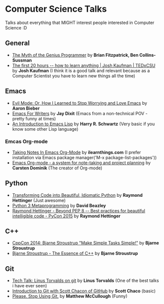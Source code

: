 # Computer Science Talks
Talks about everything that MIGHT interest people interested in Computer Science :D

## General
* [The Myth of the Genius Programmer](https://www.youtube.com/watch?v=0SARbwvhupQ) by **Brian Fitzpatrick, Ben Collins-Sussman**
* [The first 20 hours -- how to learn anything | Josh Kaufman | TEDxCSU](https://www.youtube.com/watch?v=5MgBikgcWnY) by **Josh Kaufman** (I think it is a good talk and relevant because as a Computer Scientist you have to learn new things all the time)

## Emacs
* [Evil Mode: Or, How I Learned to Stop Worrying and Love Emacs](https://www.youtube.com/watch?v=JWD1Fpdd4Pc) by **Aaron Bieber**
* [Emacs For Writers](https://www.youtube.com/watch?v=FtieBc3KptU) by **Jay Dixit** (Emacs from a non-technical POV - pretty funny at times)
* [An Introduction to Emacs Lisp](https://www.youtube.com/watch?v=2z-YBsd5snY) by **Harry R. Schwartz** (Very basic if you know some other Lisp language)

### Emcas Org-mode
* [Taking Notes In Emacs Org-Mode](https://www.youtube.com/watch?v=bzZ09dAbLEE) by **ilearnthings.com** (I prefer installation via Emacs package manager('M-x package-list-packages'))
* [Emacs Org-mode - a system for note-taking and project planning](https://www.youtube.com/watch?v=oJTwQvgfgMM) by **Carsten Dominik** (The creator of Org-mode)

## Python
* [Transforming Code into Beautiful, Idiomatic Python](https://www.youtube.com/watch?v=OSGv2VnC0go) by **Raymond Hettinger** (Just awesome)
* [Python 3 Metaprogramming](https://www.youtube.com/watch?v=sPiWg5jSoZI) by **David Beazley**
* [Raymond Hettinger - Beyond PEP 8 -- Best practices for beautiful intelligible code - PyCon 2015](https://www.youtube.com/watch?v=wf-BqAjZb8M) by **Raymond Hettinger**

## C++
* [CppCon 2014: Bjarne Stroustrup "Make Simple Tasks Simple!"](https://www.youtube.com/watch?v=nesCaocNjtQ) by **Bjarne Stroustrup**
* [Bjarne Stroustrup - The Essence of C++](https://www.youtube.com/watch?v=86xWVb4XIyE) by **Bjarne Stroustrup**

## Git
* [Tech Talk: Linus Torvalds on git](https://www.youtube.com/watch?v=4XpnKHJAok8) by **Linus Torvalds** (One of the best talks i have ever seen)
* [Introduction to Git with Scott Chacon of GitHub](https://www.youtube.com/watch?v=ZDR433b0HJY) by **Scott Chaco** (basic)
* [Please. Stop Using Git.](https://www.youtube.com/watch?v=o4PFDKIc2fs) by **Matthew McCullough** (Funny)